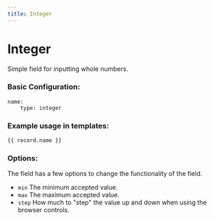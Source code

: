 ```yaml
---
title: Integer
---
```

Integer
=========

Simple field for inputting whole numbers.

### Basic Configuration:

```
name:
    type: integer
```

### Example usage in templates:

```
{{ record.name }}
```

### Options:

The field has a few options to change the functionality of the field.

* `min` The minimum accepted value.
* `max` The maximum accepted value.
* `step` How much to "step" the value up and down when using the browser
  controls.